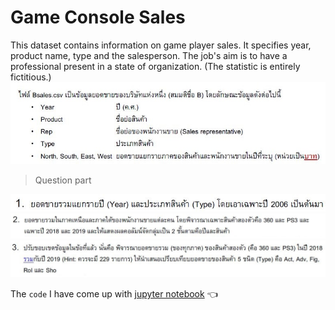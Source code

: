 
# Game Console Sales
This dataset contains information on game player sales. It specifies year, product name, type and the salesperson. The job's aim is to have a professional present in a state of organization. (The statistic is entirely fictitious.)
![img](/pictures/q2.JPG)

> Question part

![img](/pictures/q21.JPG)
![img](/pictures/q22.JPG)
![img](/pictures/q23.JPG)

The ```code``` I have come up with [jupyter notebook](https://github.com/tan-koo/Game-Console-Sales/blob/master/jupyter/sales.ipynb) 👈

